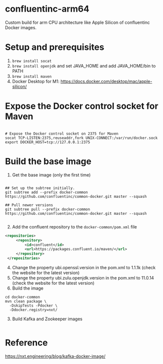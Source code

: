 # confluentinc-arm64
Custom build for arm CPU architecture like Apple Silicon of confluentinc Docker images.

# Setup and prerequisites
1. `brew install socat`
2. `brew install openjdk` and set JAVA_HOME and add JAVA_HOME/bin to PATH
3. `brew install maven`
4. Docker Desktop for M1: https://docs.docker.com/desktop/mac/apple-silicon/


# Expose the Docker control socket for Maven
```shell

# Expose the Docker control socket on 2375 for Maven
socat TCP-LISTEN:2375,reuseaddr,fork UNIX-CONNECT:/var/run/docker.sock
export DOCKER_HOST=tcp://127.0.0.1:2375
```

# Build the base image

1. Get the base image (only the first time)
```shell

## Set up the subtree initially.
git subtree add --prefix docker-common https://github.com/confluentinc/common-docker.git master --squash

## Pull newer versions
git subtree pull --prefix docker-common https://github.com/confluentinc/common-docker.git master --squash
  
```

2. Add the confluent repository to the `docker-common/pom.xml` file

```xml
<repositories>
     <repository>
         <id>confluent</id>
         <url>https://packages.confluent.io/maven/</url>
     </repository>
 </repositories>
```

4. Change the property ubi.openssl.version in the pom.xml to 1.1.1k (check the website for the latest version)
5. Change the property ubi.zulu.openjdk.version in the pom.xml to 11.0.14 (check the website for the latest version)
6. Build the image
```shell
cd docker-common
mvn clean package \
  -DskipTests -Pdocker \
  -Ddocker.registry=nxt/
```


3. Build Kafka and Zookeeper images
```shell

```

# Reference
https://nxt.engineering/blog/kafka-docker-image/

